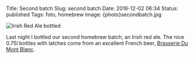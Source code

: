 Title: Second batch
Slug: second batch
Date: 2016-12-02 06:34
Status: published
Tags: foto, homebrew
image: {photo}secondbatch.jpg

![Irish Red Ale bottled]({photo}secondbatch.jpg "Irish Red Ale bottled")

Last night I bottled our second homebrew batch, an Irish red ale. The nice 0.75l bottles with latches
come from an excellent French beer, [Brasserie Du Mont Blanc](http://www.brasserie-montblanc.com/en/).

